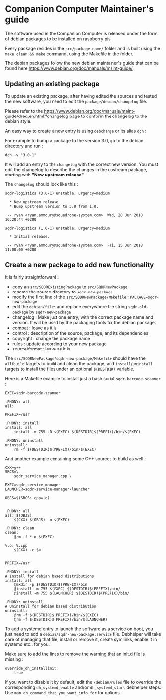 # Companion Computer Maintainer's guide

The software used in the Companion Computer is released under the form of debian packages to be installed on raspberry pis.

Every package resides in the `src/package-name/` folder and is built using the `make clean && make` command, using the Makefile in the folder.

The debian packages follow the new debian maintainer's guide that can be found here https://www.debian.org/doc/manuals/maint-guide/

## Updating an existing package

To update an existing package, after having edited the sources and tested the new software, you need to edit the `package/debian/changelog` file.

Please refer to the https://www.debian.org/doc/manuals/maint-guide/dreq.en.html#changelog page to conform the changelog to the debian style.

An easy way to create a new entry is using `debchange` or its alias `dch` :

For example to bump a package to the version 3.0, go to the debian directory and run :

```
dch -v "3.0-1"
```

It will add an entry to the `changelog` with the correct new version. You must edit the changelog to describe the changes in the upstream package, starting with **"New upstream release"**

The `changelog` should look like this : 

```
sqdr-logistics (3.0-1) unstable; urgency=medium

  * New upstream release
  * Bump upstream version to 3.0 from 1.0.

 -- ryan <ryan.ammoury@squadrone-system.com>  Wed, 20 Jun 2018 16:20:44 +0200

sqdr-logistics (1.0-1) unstable; urgency=medium

  * Initial release.

 -- ryan <ryan.ammoury@squadrone-system.com>  Fri, 15 Jun 2018 11:00:00 +0200
```


## Create a new package to add new functionality

It is fairly straightforward : 

- copy an `src/SQDRExistingPackage` to `src/SQDRNewPackage`
- rename the source directory to `sqdr-new-package`
- modify the first line of the `src/SQDRNewPackage/Makefile` : `PACKAGE=sqdr-new-package`
- edit the `debian/files` and replace everywhere the string `sqdr-old-package` by `sqdr-new-package`
 - changelog : Make just one entry, with the correct package name and version. It will be used by the packaging tools for the debian package.
 - compat : leave as it is
 - control : description of the source, package, and its dependencies
 - copyright : change the package name
 - rules : update according to your new package
 - source/format : leave as it is
 
 
The `src/SQDRNewPackage/sqdr-new-package/Makefile` should have the `all`/`build` targets to build and clean the package, and `install`/`uninstall` targets to install the files under an optional `$(DESTDIR)` variable.

Here is a Makefile example to install just a bash script `sqdr-barcode-scanner` : 

```
EXEC=sqdr-barcode-scanner

.PHONY: all
all:

PREFIX=/usr

.PHONY: install
install: all
	install -m 755 -D $(EXEC) $(DESTDIR)$(PREFIX)/bin/$(EXEC)

.PHONY: uninstall
uninstall:
	rm -f $(DESTDIR)$(PREFIX)/bin/$(EXEC)
```

And another example containing some C++ sources to build as well : 

```
CXX=g++
SRCS=\
	sqdr_service_manager.cpp \

EXEC=sqdr_service_manager
LAUNCHER=sqdr-service-manager-launcher

OBJS=$(SRCS:.cpp=.o)


.PHONY: all
all: $(OBJS)
	$(CXX) $(OBJS) -o $(EXEC)

.PHONY: clean
clean:
	@rm -f *.o $(EXEC)

%.o: %.cpp
	$(CXX) -c $<


PREFIX=/usr

.PHONY: install
# Install for debian based distributions
install: all
	@mkdir -p $(DESTDIR)$(PREFIX)/bin
	@install -m 755 $(EXEC) $(DESTDIR)$(PREFIX)/bin/
	@install -m 755 $(LAUNCHER) $(DESTDIR)$(PREFIX)/bin/

.PHONY: uninstall
# Uninstall for debian based distribution
uninstall:
	@rm -f $(DESTDIR)$(PREFIX)/bin/$(EXEC)
	@rm -f $(DESTDIR)$(PREFIX)/bin/$(LAUNCHER)
```

To add a systemd entry to launch the software as a service on boot, you just need to add a `debian/sqdr-new-package.service` file. Debhelper will take care of managing that file, install or remove it, create symlinks, enable it in systemd etc.. for you. 

Make sure to add the lines to remove the warning that an init.d file is missing : 

```
override_dh_installinit:
	true
```


If you want to disable it by default, edit the `/debian/rules` file to override the corresponding `dh_systemd_enable` and/or `dh_systemd_start` debhelper steps. Use `man dh_command_that_you_want_info_for` for options.